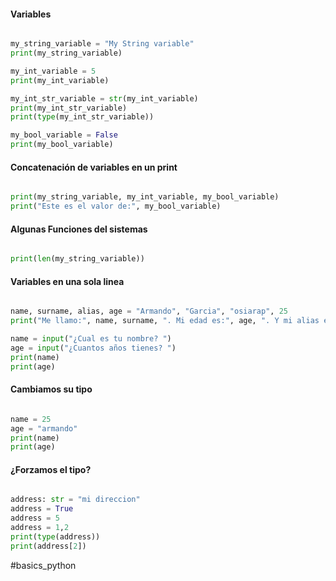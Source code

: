 #### Variables 

```python

my_string_variable = "My String variable"
print(my_string_variable)

my_int_variable = 5 
print(my_int_variable)

my_int_str_variable = str(my_int_variable)
print(my_int_str_variable)
print(type(my_int_str_variable))

my_bool_variable = False
print(my_bool_variable)

```
#### Concatenación de variables en un print

```python

print(my_string_variable, my_int_variable, my_bool_variable)
print("Este es el valor de:", my_bool_variable)

```  
#### Algunas Funciones del sistemas

```python

print(len(my_string_variable))

```

#### Variables en una sola linea

```python

name, surname, alias, age = "Armando", "Garcia", "osiarap", 25
print("Me llamo:", name, surname, ". Mi edad es:", age, ". Y mi alias es:", alias)

name = input("¿Cual es tu nombre? ")
age = input("¿Cuantos años tienes? ")
print(name)
print(age)

```

#### Cambiamos su tipo

```python

name = 25
age = "armando"
print(name)
print(age)

```

#### ¿Forzamos el tipo?

```python

address: str = "mi direccion"
address = True
address = 5
address = 1,2
print(type(address))
print(address[2])

```
#basics_python
